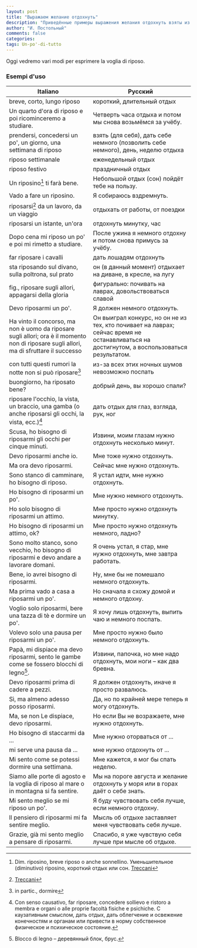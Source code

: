 ```yaml
---
layout: post
title: "Выражаем желание отдохнуть"
description: "Приведённые примеры выражения желания отдохнуть взяты из различных источников и в т. ч. из энциклопедии Treccani."
author: "И. Постольный"
comments: false
categories: 
tags: Un-po'-di-tutto
---
```


Oggi vedremo vari modi per esprimere la voglia di riposo.

### Esempi d'uso

| Italiano | Русский |
|----------|---------|
|breve, corto, lungo riposo|короткий, длительный отдых|
|Un quarto d'ora di riposo e poi ricominceremo a studiare.|Четверть часа отдыха и потом мы снова возьмёмся за учёбу.|
|prendersi, concedersi un po', un giorno, una settimana di riposo|взять (для себя), дать себе немного (позволить себе немного), день, неделю отдыха|
|riposo settimanale|еженедельный отдых|
|riposo festivo|праздничный отдых|
|Un riposino[^1] ti farà bene.|Небольшой отдых (сон) пойдёт тебе на пользу.|
|Vado a fare un riposino.|Я собираюсь вздремнуть.|
|riposarsi[^2] da un lavoro, da un viaggio|отдыхать от работы, от поездки|
|riposarsi un istante, un'ora|отдохнуть минутку, час|
|Dopo cena mi riposo un po' e poi mi rimetto a studiare.|После ужина я немного отдохну и потом снова примусь за учёбу.|
|far riposare i cavalli|дать лошадям отдохнуть|
|sta riposando sul divano, sulla poltrona, sul prato|он (в данный момент) отдыхает на диване, в кресле, на лугу|
|fig., riposare sugli allori, appagarsi della gloria|фигурально: почивать на лаврах, довольствоваться славой|
|Devo riposarmi un po'.|Я должен немного отдохнуть.|
|Ha vinto il concorso, ma non è uomo da riposare sugli allori; ora è il momento non di riposare sugli allori, ma di sfruttare il successo|Он выиграл конкурс, но он не из тех, кто почивает на лаврах; сейчас время не останавливаться на достигнутом, а воспользоваться результатом.|
|con tutti questi rumori la notte non si può riposare[^3]|из-за всех этих ночных шумов невозможно поспать|
|buongiorno, ha riposato bene?|добрый день, вы хорошо спали?|
|riposare l'occhio, la vista, un braccio, una gamba (o anche riposarsi gli occhi, la vista, ecc.)[^4]|дать отдых для глаз, взгляда, рук, ног|
|Scusa, ho bisogno di riposarmi gli occhi per cinque minuti.|Извини, моим глазам нужно отдохнуть несколько минут.|
|Devo riposarmi anche io.|Мне тоже нужно отдохнуть.|
|Ma ora devo riposarmi.|Сейчас мне нужно отдохнуть.|
|Sono stanco di camminare, ho bisogno di riposo.|Я устал идти, мне нужно отдохнуть.|
|Ho bisogno di riposarmi un po'.|Мне нужно немного отдохнуть.|
|Ho solo bisogno di riposarmi un attimo.|Мне просто нужно отдохнуть минутку.|
|Ho bisogno di riposarmi un attimo, ok?|Мне просто нужно отдохнуть немного, ладно?|
|Sono molto stanco, sono vecchio, ho bisogno di riposarmi e devo andare a lavorare domani.|Я очень устал, я стар, мне нужно отдохнуть, мне завтра работать.|
|Bene, io avrei bisogno di riposarmi.|Ну, мне бы не помешало немного отдохнуть.|
|Ma prima vado a casa a riposarmi un po'.|Но сначала я схожу домой и немного отдохну.|
|Voglio solo riposarmi, bere una tazza di tè e dormire un po'.|Я хочу лишь отдохнуть, выпить чаю и немного поспать.|
|Volevo solo una pausa per riposarmi un po'.|Мне просто нужно было немного отдохнуть.|
|Papà, mi dispiace ma devo riposarmi, sento le gambe come se fossero blocchi di legno[^5].|Извини, папочка, но мне надо отдохнуть, мои ноги – как два бревна.|
|Devo riposarmi prima di cadere a pezzi.|Я должен отдохнуть, иначе я просто развалюсь.|
|Sì, ma almeno adesso posso riposarmi.|Да, но по крайней мере теперь я могу отдохнуть.|
|Ma, se non Le dispiace, devo riposarmi.|Но если Вы не возражаете, мне нужно отдохнуть.|
|Ho bisogno di staccarmi da ...|Мне нужно оторваться от ...|
|mi serve una pausa da ...|мне нужно отдохнуть от ...|
|Mi sento come se potessi dormire una settimana.|Мне кажется, я мог бы спать неделю.|
|Siamo alle porte di agosto e la voglia di riposo al mare o in montagna si fa sentire.|Мы на пороге августа и желание отдохнуть у моря или в горах даёт о себе знать.|
|Mi sento meglio se mi riposo un po'.|Я буду чувствовать себя лучше, если немного отдохну.|
|Il pensiero di riposarmi mi fa sentire meglio.|Мысль об отдыхе заставляет меня чувствовать себя лучше.|
|Grazie, già mi sento meglio a pensare di riposarmi.|Спасибо, я уже чувствую себя лучше при мысле об отдыхе.|

[^1]: Dim. riposino, breve riposo o anche sonnellino. Уменьшительное (diminutivo) riposino, короткий отдых или сон. [Treccani](https://www.treccani.it/vocabolario/riposo/)

[^2]: [Treccani](https://www.treccani.it/vocabolario/riposare)

[^3]: in partic., dormire

[^4]: Con senso causativo, far riposare, concedere sollievo e ristoro a membra e organi o alle proprie facoltà fisiche e psichiche. С каузативным смыслом, дать отдых, дать облегчение и освежение конечностям и органам или привести в норму собственное физическое и психическое состояние.

[^5]: Blocco di legno – деревянный блок, брус.